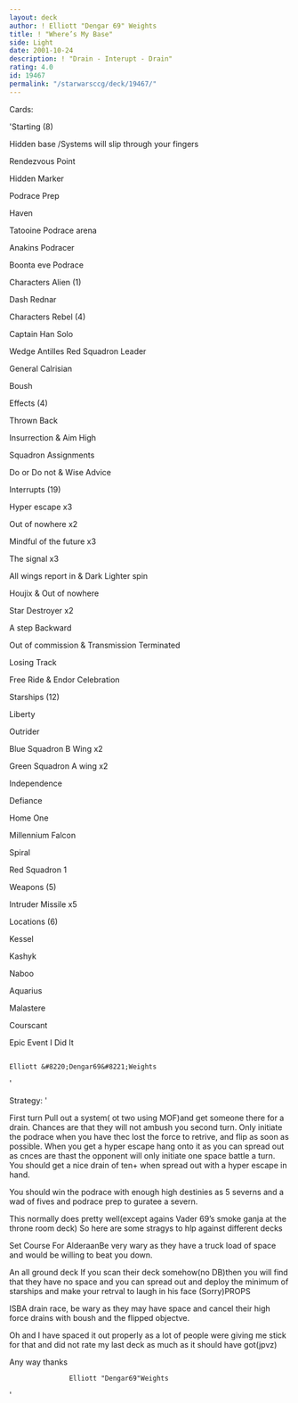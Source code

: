 ```yaml
---
layout: deck
author: ! Elliott "Dengar 69" Weights
title: ! "Where’s My Base"
side: Light
date: 2001-10-24
description: ! "Drain - Interupt - Drain"
rating: 4.0
id: 19467
permalink: "/starwarsccg/deck/19467/"
---
```

Cards: 

'Starting     (8)

Hidden base /Systems will slip through your fingers

Rendezvous Point

Hidden Marker 

Podrace Prep

Haven

Tatooine Podrace arena 

Anakins Podracer

Boonta eve Podrace 


Characters Alien    (1)                   

Dash Rednar


Characters Rebel      (4)

Captain Han Solo

Wedge Antilles Red Squadron Leader 

General Calrisian

Boush


Effects         (4)

Thrown Back

Insurrection & Aim High

Squadron Assignments

Do or Do not & Wise Advice


Interrupts           (19)

Hyper escape x3

Out of nowhere x2

Mindful of the future x3

The signal x3

All wings report in & Dark Lighter spin

Houjix & Out of nowhere

Star Destroyer x2

A step Backward

Out of commission & Transmission Terminated

Losing Track

Free Ride & Endor Celebration


Starships  (12)

Liberty

Outrider

Blue Squadron B Wing x2

Green Squadron A wing x2

Independence

Defiance

Home One 

Millennium Falcon

Spiral

Red Squadron 1 


Weapons (5)

Intruder Missile x5


Locations   (6)

Kessel

Kashyk

Naboo

Aquarius

Malastere

Courscant


Epic Event I Did It







                                                                      Elliott &#8220;Dengar69&#8221;Weights

'

Strategy: '

First turn Pull out a system( ot two using MOF)and get someone there for a drain. Chances are that they will not ambush you second turn. Only initiate the podrace when you have thec lost the force to retrive, and flip as soon as possible. When you get a hyper escape hang onto it as you can spread out as cnces are thast the opponent will only initiate one space battle a turn. You should get a nice drain of ten+ when spread out with a hyper escape in hand.

  You should win the podrace with enough high destinies as 5 severns and a wad of fives and podrace prep to guratee a severn.

   This normally does pretty well(except agains Vader 69’s smoke ganja at the throne room deck) So here are some stragys to hlp against different decks

 Set Course For AlderaanBe very wary as they have a truck load of space and would be willing to beat you down. 

 An all ground deck If you scan their deck somehow(no DB)then you will find that they have no space and you can spread out and deploy the minimum of starships and make your retrval to laugh in  his face (Sorry)PROPS

  ISBA drain race, be wary as they may have space and cancel their high force drains with boush and the flipped objectve.

  Oh and I have spaced it out properly as a lot of people were giving me stick for that and did not rate my last deck as much as it should have got(jpvz) 

  Any way thanks 

                   Elliott "Dengar69"Weights 

'
